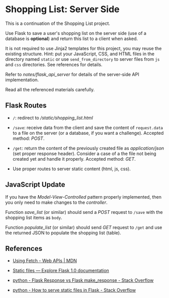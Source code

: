 # Shopping List: Server Side

This is a continuation of the Shopping List project.

Use Flask to save a user's shopping list on the server side (use of a database is **optional**) and return this list to a client when asked.

It is not required to use Jinja2 templates for this project, you may reuse the existing structure. Hint: put your JavaScript, CSS, and HTML files in the directory named `static` or use `send_from_directory` to server files from `js` and `css` directories. See references for details.

Refer to *notes/flask_api_server* for details of the server-side API implementation.

Read all the referenced materials carefully.

## Flask Routes

* `/`: redirect to */static/shopping_list.html*

* `/save`: receive data from the client and save the content of `request.data` to a file on the server (or a database, if you want a challenge). Accepted method: *POST*.

* `/get`: return the content of the previously created file as *application/json* (set proper response header). Consider a case of a the file not being created yet and handle it properly. Accepted method: *GET*.

* Use proper routes to server static content (html, js, css).

## JavaScript Update

If you have the *Model-View-Controlled* pattern properly implemented, then you only need to make changes to the *controller*.

Function *save_list* (or similar) should send a *POST* request to `/save` with the shopping list items as `body`.

Function *populate_list* (or similar) should send *GET* request to `/get` and use the returned JSON to populate the shopping list (table).

## References

* [Using Fetch - Web APIs | MDN](https://developer.mozilla.org/en-US/docs/Web/API/Fetch_API/Using_Fetch)

* [Static files — Explore Flask 1.0 documentation](http://exploreflask.com/en/latest/static.html)

* [python - Flask Response vs Flask make_response - Stack Overflow](https://stackoverflow.com/questions/40217464/flask-response-vs-flask-make-response)

* [python - How to serve static files in Flask - Stack Overflow](https://stackoverflow.com/questions/20646822/how-to-serve-static-files-in-flask)
